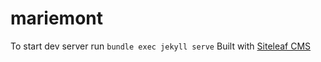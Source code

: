 # mariemont

To start dev server run `bundle exec jekyll serve`
Built with [Siteleaf CMS](https://www.siteleaf.com/)

